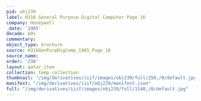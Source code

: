 ```yaml
---
pid: obj239
label: H316 General Purpose Digital Computer Page 16
company: Honeywell
_date: '1965'
decade: 60s
commentary:
object_type: brochure
source: H316GenPurpDigComp_1965_Page_16
source_name:
order: '238'
layout: qatar_item
collection: temp_collection
thumbnail: "/img/derivatives/iiif/images/obj239/full/250,/0/default.jpg"
manifest: "/img/derivatives/iiif/obj239/manifest.json"
full: "/img/derivatives/iiif/images/obj239/full/1140,/0/default.jpg"
---
```

